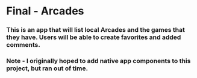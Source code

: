 # Final - Arcades 

### This is an app that will list local Arcades and the games that they have.  Users will be able to create favorites and added comments.  

### Note - I originally hoped to add native app components to this project, but ran out of time.
